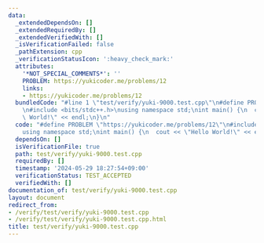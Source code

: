 ```yaml
---
data:
  _extendedDependsOn: []
  _extendedRequiredBy: []
  _extendedVerifiedWith: []
  _isVerificationFailed: false
  _pathExtension: cpp
  _verificationStatusIcon: ':heavy_check_mark:'
  attributes:
    '*NOT_SPECIAL_COMMENTS*': ''
    PROBLEM: https://yukicoder.me/problems/12
    links:
    - https://yukicoder.me/problems/12
  bundledCode: "#line 1 \"test/verify/yuki-9000.test.cpp\"\n#define PROBLEM \"https://yukicoder.me/problems/12\"\
    \n#include <bits/stdc++.h>\nusing namespace std;\nint main() {\n  cout << \"Hello\
    \ World!\" << endl;\n}\n"
  code: "#define PROBLEM \"https://yukicoder.me/problems/12\"\n#include <bits/stdc++.h>\n\
    using namespace std;\nint main() {\n  cout << \"Hello World!\" << endl;\n}"
  dependsOn: []
  isVerificationFile: true
  path: test/verify/yuki-9000.test.cpp
  requiredBy: []
  timestamp: '2024-05-29 18:27:54+09:00'
  verificationStatus: TEST_ACCEPTED
  verifiedWith: []
documentation_of: test/verify/yuki-9000.test.cpp
layout: document
redirect_from:
- /verify/test/verify/yuki-9000.test.cpp
- /verify/test/verify/yuki-9000.test.cpp.html
title: test/verify/yuki-9000.test.cpp
---
```

